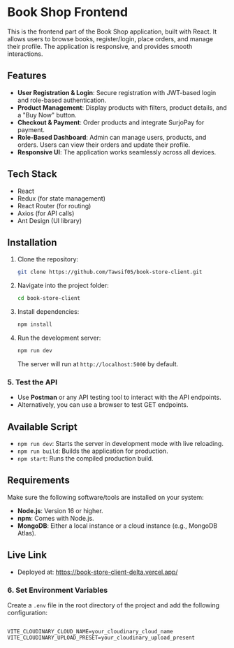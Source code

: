 # Book Shop Frontend

This is the frontend part of the Book Shop application, built with React. It allows users to browse books, register/login, place orders, and manage their profile. The application is responsive, and provides smooth interactions.

## Features

- **User Registration & Login**: Secure registration with JWT-based login and role-based authentication.
- **Product Management**: Display products with filters, product details, and a "Buy Now" button.
- **Checkout & Payment**: Order products and integrate SurjoPay for payment.
- **Role-Based Dashboard**: Admin can manage users, products, and orders. Users can view their orders and update their profile.
- **Responsive UI**: The application works seamlessly across all devices.

## Tech Stack

- React
- Redux (for state management)
- React Router (for routing)
- Axios (for API calls)
- Ant Design (UI library)

## Installation

1. Clone the repository:

    ```bash
    git clone https://github.com/Tawsif05/book-store-client.git
    ```

2. Navigate into the project folder:

    ```bash
    cd book-store-client
    ```

3. Install dependencies:

    ```bash
    npm install
    ```

4. Run the development server:

    ```bash
    npm run dev
    ```

    The server will run at `http://localhost:5000` by default.

### 5. Test the API

- Use **Postman** or any API testing tool to interact with the API endpoints.
- Alternatively, you can use a browser to test GET endpoints.

## Available Script
- `npm run dev`: Starts the server in development mode with live reloading.
- `npm run build`: Builds the application for production.
- `npm start`: Runs the compiled production build.

## Requirements
Make sure the following software/tools are installed on your system:

- **Node.js**: Version 16 or higher.
- **npm**: Comes with Node.js.
- **MongoDB**: Either a local instance or a cloud instance (e.g., MongoDB Atlas).

## Live Link

- Deployed at: https://book-store-client-delta.vercel.app/

### 6. Set Environment Variables
Create a `.env` file in the root directory of the project and add the following configuration:

```env

VITE_CLOUDINARY_CLOUD_NAME=your_cloudinary_cloud_name
VITE_CLOUDINARY_UPLOAD_PRESET=your_cloudinary_upload_present

```



